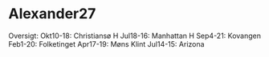 # Alexander27

Oversigt:
Okt10-18: Christiansø H
Jul18-16: Manhattan H
Sep4-21: Kovangen
Feb1-20: Folketinget
Apr17-19: Møns Klint
Jul14-15: Arizona 
